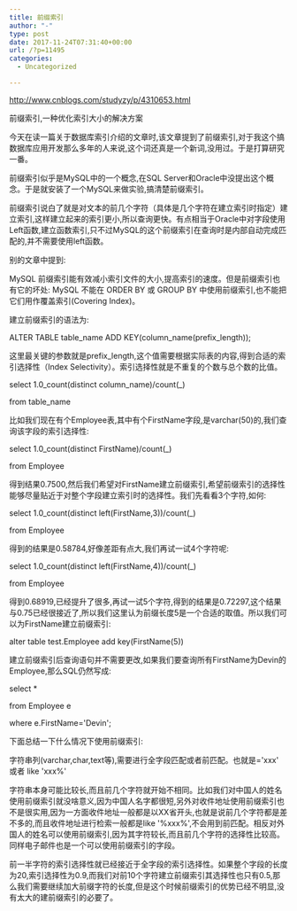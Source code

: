 ```yaml
---
title: 前缀索引
author: "-"
type: post
date: 2017-11-24T07:31:40+00:00
url: /?p=11495
categories:
  - Uncategorized

---
```

http://www.cnblogs.com/studyzy/p/4310653.html

前缀索引,一种优化索引大小的解决方案
  
今天在读一篇关于数据库索引介绍的文章时,该文章提到了前缀索引,对于我这个搞数据库应用开发那么多年的人来说,这个词还真是一个新词,没用过。于是打算研究一番。

前缀索引似乎是MySQL中的一个概念,在SQL Server和Oracle中没提出这个概念。于是就安装了一个MySQL来做实验,搞清楚前缀索引。

前缀索引说白了就是对文本的前几个字符（具体是几个字符在建立索引时指定）建立索引,这样建立起来的索引更小,所以查询更快。有点相当于Oracle中对字段使用Left函数,建立函数索引,只不过MySQL的这个前缀索引在查询时是内部自动完成匹配的,并不需要使用left函数。

别的文章中提到: 

MySQL 前缀索引能有效减小索引文件的大小,提高索引的速度。但是前缀索引也有它的坏处: MySQL 不能在 ORDER BY 或 GROUP BY 中使用前缀索引,也不能把它们用作覆盖索引(Covering Index)。

建立前缀索引的语法为: 

ALTER TABLE table_name ADD KEY(column_name(prefix_length));

这里最关键的参数就是prefix_length,这个值需要根据实际表的内容,得到合适的索引选择性（Index Selectivity）。索引选择性就是不重复的个数与总个数的比值。

select 1.0_count(distinct column_name)/count(_)
  
from table_name
  
比如我们现在有个Employee表,其中有个FirstName字段,是varchar(50)的,我们查询该字段的索引选择性: 

select 1.0_count(distinct FirstName)/count(_)
  
from Employee
  
得到结果0.7500,然后我们希望对FirstName建立前缀索引,希望前缀索引的选择性能够尽量贴近于对整个字段建立索引时的选择性。我们先看看3个字符,如何: 

select 1.0_count(distinct left(FirstName,3))/count(_)
  
from Employee
  
得到的结果是0.58784,好像差距有点大,我们再试一试4个字符呢: 

select 1.0_count(distinct left(FirstName,4))/count(_)
  
from Employee
  
得到0.68919,已经提升了很多,再试一试5个字符,得到的结果是0.72297,这个结果与0.75已经很接近了,所以我们这里认为前缀长度5是一个合适的取值。所以我们可以为FirstName建立前缀索引: 

alter table test.Employee add key(FirstName(5))
  
建立前缀索引后查询语句并不需要更改,如果我们要查询所有FirstName为Devin的Employee,那么SQL仍然写成: 

select *
  
from Employee e
  
where e.FirstName='Devin';
  
下面总结一下什么情况下使用前缀索引: 

字符串列(varchar,char,text等),需要进行全字段匹配或者前匹配。也就是='xxx' 或者 like 'xxx%'
  
字符串本身可能比较长,而且前几个字符就开始不相同。比如我们对中国人的姓名使用前缀索引就没啥意义,因为中国人名字都很短,另外对收件地址使用前缀索引也不是很实用,因为一方面收件地址一般都是以XX省开头,也就是说前几个字符都是差不多的,而且收件地址进行检索一般都是like '%xxx%',不会用到前匹配。相反对外国人的姓名可以使用前缀索引,因为其字符较长,而且前几个字符的选择性比较高。同样电子邮件也是一个可以使用前缀索引的字段。
  
前一半字符的索引选择性就已经接近于全字段的索引选择性。如果整个字段的长度为20,索引选择性为0.9,而我们对前10个字符建立前缀索引其选择性也只有0.5,那么我们需要继续加大前缀字符的长度,但是这个时候前缀索引的优势已经不明显,没有太大的建前缀索引的必要了。